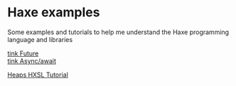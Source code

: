 # Haxe examples
Some examples and tutorials to help me understand the Haxe programming language and libraries

[tink Future](haxetink/tink_core/future/future.md)  
[tink Async/await](haxetink/tink_await/await.md)

[Heaps HXSL Tutorial](hxsl/hxsl.md)